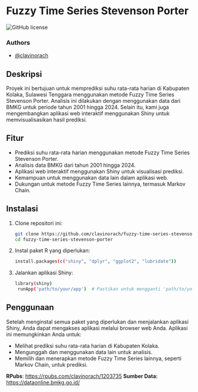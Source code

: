 
# Fuzzy Time Series Stevenson Porter

![GitHub license](https://img.shields.io/badge/license-MIT-blue.svg)

### Authors
- [@clavinorach](https://www.linkedin.com/in/clavinorachmadi)

## Deskripsi
Proyek ini bertujuan untuk memprediksi suhu rata-rata harian di Kabupaten Kolaka, Sulawesi Tenggara menggunakan metode Fuzzy Time Series Stevenson Porter. Analisis ini dilakukan dengan menggunakan data dari BMKG untuk periode tahun 2001 hingga 2024. Selain itu, kami juga mengembangkan aplikasi web interaktif menggunakan Shiny untuk memvisualisasikan hasil prediksi.

## Fitur
- Prediksi suhu rata-rata harian menggunakan metode Fuzzy Time Series Stevenson Porter.
- Analisis data BMKG dari tahun 2001 hingga 2024.
- Aplikasi web interaktif menggunakan Shiny untuk visualisasi prediksi.
- Kemampuan untuk menggunakan data lain dalam aplikasi web.
- Dukungan untuk metode Fuzzy Time Series lainnya, termasuk Markov Chain.

## Instalasi
1. Clone repositori ini:
   ```sh
   git clone https://github.com/clavinorach/fuzzy-time-series-stevenson-porter.git
   cd fuzzy-time-series-stevenson-porter
2. Instal paket R yang diperlukan:
   ```sh
   install.packages(c("shiny", "dplyr", "ggplot2", "lubridate"))
3. Jalankan aplikasi Shiny:
   ```sh
   library(shiny)
    runApp('path/to/your/app')  # Pastikan untuk mengganti 'path/to/your/app' dengan  path ke direktori aplikasi Shiny Anda

## Penggunaan
Setelah menginstal semua paket yang diperlukan dan menjalankan aplikasi Shiny, Anda dapat mengakses aplikasi melalui browser web Anda. Aplikasi ini memungkinkan Anda untuk:

- Melihat prediksi suhu rata-rata harian di Kabupaten Kolaka.
- Mengunggah dan menggunakan data lain untuk analisis.
- Memilih dan menerapkan metode Fuzzy Time Series lainnya, seperti Markov Chain, untuk prediksi.

**RPubs**: https://rpubs.com/clavinorach/1203735
**Sumber Data:** https://dataonline.bmkg.go.id/
